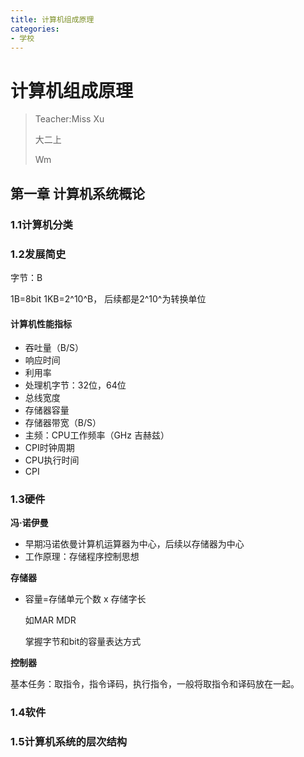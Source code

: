 ```yaml
---
title: 计算机组成原理
categories:
- 学校
---
```

# 计算机组成原理

>Teacher:Miss Xu
>
>大二上
>
>Wm

## 第一章 计算机系统概论

### 1.1计算机分类



### 1.2发展简史

字节：B

1B=8bit   1KB=2^10^B， 后续都是2^10^为转换单位

#### 计算机性能指标

- 吞吐量（B/S）
- 响应时间
- 利用率
- 处理机字节：32位，64位
- 总线宽度
- 存储器容量
- 存储器带宽（B/S）
- 主频：CPU工作频率（GHz 吉赫兹）
- CPI时钟周期
- CPU执行时间
- CPI



### 1.3硬件

**冯·诺伊曼**

- 早期冯诺依曼计算机运算器为中心，后续以存储器为中心
- 工作原理：存储程序控制思想

**存储器**

- 容量=存储单元个数 x 存储字长

  如MAR MDR

  掌握字节和bit的容量表达方式

**控制器**

基本任务：取指令，指令译码，执行指令，一般将取指令和译码放在一起。



### 1.4软件



### 1.5计算机系统的层次结构


